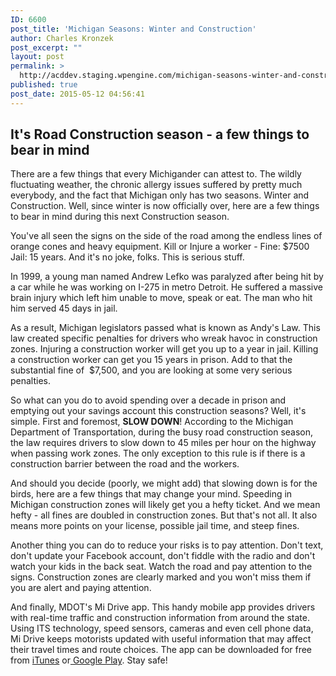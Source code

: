 ```yaml
---
ID: 6600
post_title: 'Michigan Seasons: Winter and Construction'
author: Charles Kronzek
post_excerpt: ""
layout: post
permalink: >
  http://acddev.staging.wpengine.com/michigan-seasons-winter-and-construction.html
published: true
post_date: 2015-05-12 04:56:41
---
```

<h2><b>It's Road Construction season - a few things to bear in mind</b></h2>
There are a few things that every Michigander can attest to. The wildly fluctuating weather, the chronic allergy issues suffered by pretty much everybody, and the fact that Michigan only has two seasons. Winter and Construction. Well, since winter is now officially over, here are a few things to bear in mind during this next Construction season.<!--more-->

You've all seen the signs on the side of the road among the endless lines of orange cones and heavy equipment. Kill or Injure a worker - Fine: $7500 Jail: 15 years. And it's no joke, folks. This is serious stuff.

In 1999, a young man named Andrew Lefko was paralyzed after being hit by a car while he was working on I-275 in metro Detroit. He suffered a massive brain injury which left him unable to move, speak or eat. The man who hit him served 45 days in jail.

As a result, Michigan legislators passed what is known as Andy's Law. This law created specific penalties for drivers who wreak havoc in construction zones. Injuring a construction worker will get you up to a year in jail. Killing a construction worker can get you 15 years in prison. Add to that the substantial fine of  $7,500, and you are looking at some very serious penalties.

So what can you do to avoid spending over a decade in prison and emptying out your savings account this construction seasons? Well, it's simple. First and foremost, <strong>SLOW DOWN</strong>! According to the Michigan Department of Transportation, during the busy road construction season, the law requires drivers to slow down to 45 miles per hour on the highway when passing work zones. The only exception to this rule is if there is a construction barrier between the road and the workers.

And should you decide (poorly, we might add) that slowing down is for the birds, here are a few things that may change your mind. Speeding in Michigan construction zones will likely get you a hefty ticket. And we mean hefty - all fines are doubled in construction zones. But that's not all. It also means more points on your license, possible jail time, and steep fines.

Another thing you can do to reduce your risks is to pay attention. Don't text, don't update your Facebook account, don't fiddle with the radio and don't watch your kids in the back seat. Watch the road and pay attention to the signs. Construction zones are clearly marked and you won't miss them if you are alert and paying attention.

And finally, MDOT's Mi Drive app. This handy mobile app provides drivers with real-time traffic and construction information from around the state. Using ITS technology, speed sensors, cameras and even cell phone data, Mi Drive keeps motorists updated with useful information that may affect their travel times and route choices. The app can be downloaded for free from <a href="http://links.govdelivery.com/track?type=click&amp;enid=ZWFzPTEmbWFpbGluZ2lkPTIwMTUwNDE2LjQ0MTU3MTExJm1lc3NhZ2VpZD1NREItUFJELUJVTC0yMDE1MDQxNi40NDE1NzExMSZkYXRhYmFzZWlkPTEwMDEmc2VyaWFsPTE2OTk4ODk0JmVtYWlsaWQ9ZG9sa29AYXVidXJuaGlsbHMub3JnJnVzZXJpZD1kb2xrb0BhdWJ1cm5oaWxscy5vcmcmZmw9JmV4dHJhPU11bHRpdmFyaWF0ZUlkPSYmJg==&amp;&amp;&amp;109&amp;&amp;&amp;https://itunes.apple.com/us/app/mi-drive/id895857036?mt=8&amp;uo=4">iTunes</a> or<a href="http://links.govdelivery.com/track?type=click&amp;enid=ZWFzPTEmbWFpbGluZ2lkPTIwMTUwNDE2LjQ0MTU3MTExJm1lc3NhZ2VpZD1NREItUFJELUJVTC0yMDE1MDQxNi40NDE1NzExMSZkYXRhYmFzZWlkPTEwMDEmc2VyaWFsPTE2OTk4ODk0JmVtYWlsaWQ9ZG9sa29AYXVidXJuaGlsbHMub3JnJnVzZXJpZD1kb2xrb0BhdWJ1cm5oaWxscy5vcmcmZmw9JmV4dHJhPU11bHRpdmFyaWF0ZUlkPSYmJg==&amp;&amp;&amp;110&amp;&amp;&amp;https://play.google.com/store/apps/details?id=gov.michigan.mdot.mobile.MiDrive"> Google Play</a>. Stay safe!